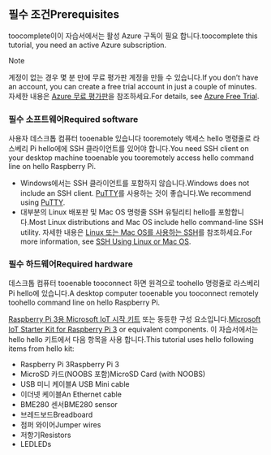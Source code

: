 ## <a name="prerequisites"></a><span data-ttu-id="1d4e7-101">필수 조건</span><span class="sxs-lookup"><span data-stu-id="1d4e7-101">Prerequisites</span></span>

<span data-ttu-id="1d4e7-102">toocomplete이이 자습서에서는 활성 Azure 구독이 필요 합니다.</span><span class="sxs-lookup"><span data-stu-id="1d4e7-102">toocomplete this tutorial, you need an active Azure subscription.</span></span>

> [!NOTE]
> <span data-ttu-id="1d4e7-103">계정이 없는 경우 몇 분 만에 무료 평가판 계정을 만들 수 있습니다.</span><span class="sxs-lookup"><span data-stu-id="1d4e7-103">If you don’t have an account, you can create a free trial account in just a couple of minutes.</span></span> <span data-ttu-id="1d4e7-104">자세한 내용은 [Azure 무료 평가판][lnk-free-trial]을 참조하세요.</span><span class="sxs-lookup"><span data-stu-id="1d4e7-104">For details, see [Azure Free Trial][lnk-free-trial].</span></span>

### <a name="required-software"></a><span data-ttu-id="1d4e7-105">필수 소프트웨어</span><span class="sxs-lookup"><span data-stu-id="1d4e7-105">Required software</span></span>

<span data-ttu-id="1d4e7-106">사용자 데스크톱 컴퓨터 tooenable 있습니다 tooremotely 액세스 hello 명령줄로 라스베리 Pi hello에에 SSH 클라이언트를 있어야 합니다.</span><span class="sxs-lookup"><span data-stu-id="1d4e7-106">You need SSH client on your desktop machine tooenable you tooremotely access hello command line on hello Raspberry Pi.</span></span>

- <span data-ttu-id="1d4e7-107">Windows에서는 SSH 클라이언트를 포함하지 않습니다.</span><span class="sxs-lookup"><span data-stu-id="1d4e7-107">Windows does not include an SSH client.</span></span> <span data-ttu-id="1d4e7-108">[PuTTY](http://www.putty.org/)를 사용하는 것이 좋습니다.</span><span class="sxs-lookup"><span data-stu-id="1d4e7-108">We recommend using [PuTTY](http://www.putty.org/).</span></span>
- <span data-ttu-id="1d4e7-109">대부분의 Linux 배포판 및 Mac OS 명령줄 SSH 유틸리티 hello를 포함합니다.</span><span class="sxs-lookup"><span data-stu-id="1d4e7-109">Most Linux distributions and Mac OS include hello command-line SSH utility.</span></span> <span data-ttu-id="1d4e7-110">자세한 내용은 [Linux 또는 Mac OS를 사용하는 SSH](https://www.raspberrypi.org/documentation/remote-access/ssh/unix.md)를 참조하세요.</span><span class="sxs-lookup"><span data-stu-id="1d4e7-110">For more information, see [SSH Using Linux or Mac OS](https://www.raspberrypi.org/documentation/remote-access/ssh/unix.md).</span></span>

### <a name="required-hardware"></a><span data-ttu-id="1d4e7-111">필수 하드웨어</span><span class="sxs-lookup"><span data-stu-id="1d4e7-111">Required hardware</span></span>

<span data-ttu-id="1d4e7-112">데스크톱 컴퓨터 tooenable tooconnect 하면 원격으로 toohello 명령줄로 라스베리 Pi hello에 있습니다.</span><span class="sxs-lookup"><span data-stu-id="1d4e7-112">A desktop computer tooenable you tooconnect remotely toohello command line on hello Raspberry Pi.</span></span>

<span data-ttu-id="1d4e7-113">[Raspberry Pi 3용 Microsoft IoT 시작 키트][lnk-starter-kits] 또는 동등한 구성 요소입니다.</span><span class="sxs-lookup"><span data-stu-id="1d4e7-113">[Microsoft IoT Starter Kit for Raspberry Pi 3][lnk-starter-kits] or equivalent components.</span></span> <span data-ttu-id="1d4e7-114">이 자습서에서는 hello hello 키트에서 다음 항목을 사용 합니다.</span><span class="sxs-lookup"><span data-stu-id="1d4e7-114">This tutorial uses hello following items from hello kit:</span></span>

- <span data-ttu-id="1d4e7-115">Raspberry Pi 3</span><span class="sxs-lookup"><span data-stu-id="1d4e7-115">Raspberry Pi 3</span></span>
- <span data-ttu-id="1d4e7-116">MicroSD 카드(NOOBS 포함)</span><span class="sxs-lookup"><span data-stu-id="1d4e7-116">MicroSD Card (with NOOBS)</span></span>
- <span data-ttu-id="1d4e7-117">USB 미니 케이블</span><span class="sxs-lookup"><span data-stu-id="1d4e7-117">A USB Mini cable</span></span>
- <span data-ttu-id="1d4e7-118">이더넷 케이블</span><span class="sxs-lookup"><span data-stu-id="1d4e7-118">An Ethernet cable</span></span>
- <span data-ttu-id="1d4e7-119">BME280 센서</span><span class="sxs-lookup"><span data-stu-id="1d4e7-119">BME280 sensor</span></span>
- <span data-ttu-id="1d4e7-120">브레드보드</span><span class="sxs-lookup"><span data-stu-id="1d4e7-120">Breadboard</span></span>
- <span data-ttu-id="1d4e7-121">점퍼 와이어</span><span class="sxs-lookup"><span data-stu-id="1d4e7-121">Jumper wires</span></span>
- <span data-ttu-id="1d4e7-122">저항기</span><span class="sxs-lookup"><span data-stu-id="1d4e7-122">Resistors</span></span>
- <span data-ttu-id="1d4e7-123">LED</span><span class="sxs-lookup"><span data-stu-id="1d4e7-123">LEDs</span></span>

[lnk-starter-kits]: https://azure.microsoft.com/develop/iot/starter-kits/
[lnk-free-trial]: http://azure.microsoft.com/pricing/free-trial/